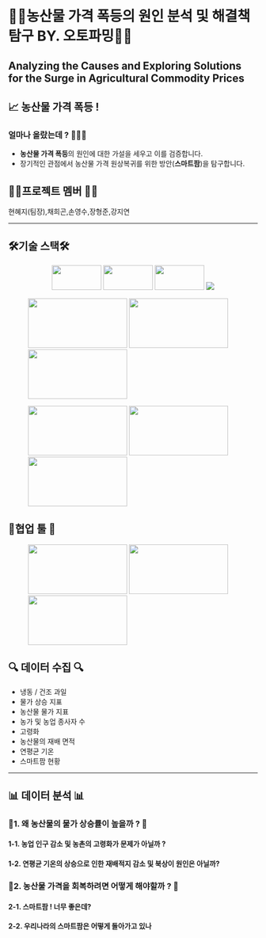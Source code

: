 # 🌽🍎농산물 가격 폭등의 원인 분석 및 해결책 탐구  BY. 오토파밍🍎🌽


## Analyzing the Causes and Exploring Solutions for the Surge in Agricultural Commodity Prices

## 📈 농산물 가격 폭등 ! 
### 얼마나 올랐는데 ? 🍎🍐🧅

* **농산물 가격 폭등**의 원인에 대한 가설을 세우고 이를 검증합니다.
* 장기적인 관점에서 농산물 가격 원상복귀를 위한 방안(**스마트팜**)을 탐구합니다. 


## 🙆‍♀️프로젝트 멤버 🙆‍♂️
현혜지(팀장),채희곤,손영수,장형준,강지연

---
## 🛠기술 스택🛠
<div align="center">
	<img src="https://blog.kakaocdn.net/dn/TGhFr/btqH51vF2zk/yeiuBLGTwMHidPEI0LUnKk/img.png"  width="100" height="50"/>
    <img src="https://upload.wikimedia.org/wikipedia/commons/thumb/e/ed/Pandas_logo.svg/2560px-Pandas_logo.svg.png"  width="100" height="50"/>
    <img src="https://blog.kakaocdn.net/dn/blHqYI/btqYveNxEkG/Wc2w2uuQ5aBKhhCuy3YqV1/img.png"  width="100" height="50"/>
  	<img src="https://img.shields.io/badge/C++-00599C?style=flat&logo=cplusplus&logoColor=white" />	
</div>
<figure class="thrid"> 
    <img src="https://i.namu.wiki/i/vkGpBcmks1_NcJW0HUFa6jlwlM6h11B-8nxRRX4bYC703H4nLo7j4dQdRCC32gz8Q-BqRcAnQgFSXMjB8jPohg.svg"  width="200" height="100"/>
    <img src="https://velog.velcdn.com/images/nari120/post/b14b4105-a561-4cc3-bc9f-87a5ee4eb1b6/aws.png"  width="200" height="100"/>
    <img src="https://images.velog.io/images/jeongjae96/post/8484124c-be27-4c41-901b-6581746a50eb/numpy.png"  width="200" height="100"/>
</figure>
<figure class="thrid"> 
    <img src="https://blog.kakaocdn.net/dn/RUwEA/btrpGAwzW8E/piuN8aEJubo0gWkX8Gy7sk/img.jpg"  width="200" height="100"/>
    <img src="https://velog.velcdn.com/images/ujeongoh/post/f135b190-6240-4845-85aa-639246f55740/image.png"  width="200" height="100"/>
    <img src="https://velog.velcdn.com/images/thevlakk/post/46741c70-df17-4475-a502-2aa92458e9f2/image.png"  width="200" height="100"/>
</figure>

## 📝협업 툴 📝
<figure class="thrid"> 
    <img src="https://miro.medium.com/v2/resize:fit:1125/0*N1fmHtI8gmkH_2Vu.png"  width="200" height="100"/>
    <img src="https://1000logos.net/wp-content/uploads/2021/06/Slack-logo.png"  width="200" height="100"/>
    <img src="https://deltl.de/wp-content/uploads/2024/01/FigJam.png"  width="200" height="100"/>
</figure>

##  🔍 데이터 수집 🔍
* 냉동 / 건조 과일 
* 물가 상승 지표
* 농산물 물가 지표
* 농가 및 농업 종사자 수 
* 고령화 
* 농산물의 재배 면적 
* 연평균 기온
* 스마트팜 현황
---
## 📊 데이터 분석 📊

###  🍎1. 왜 농산물의 물가 상승률이 높을까 ? 🍎
####  1-1. 농업 인구 감소 및 농촌의 고령화가 문제가 아닐까 ? 
#### 1-2. 연평균 기온의 상승으로 인한 재배적지 감소 및 북상이 원인은 아닐까?
### 🧅2. 농산물 가격을 회복하려면 어떻게 해야할까 ? 🧅
#### 2-1.  스마트팜 ! 너무 좋은데? 
#### 2-2. 우리나라의 스마트팜은 어떻게 돌아가고 있나 
